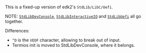 This is a fixed-up version of edk2's `StdLib/LibC/Uefi`.

NOTE: [`StdLibDevConsole`](../StdLibDevConsole), [`StdLibInteractiveIO`](../StdLibInteractiveIO) and [`StdLibUefi`](../StdLibUefi) all go together.

Differences:
- `^D` is the `VEOF` character, allowing to break out of input.
- Termios init is moved to StdLibDevConsole, where it belongs.
